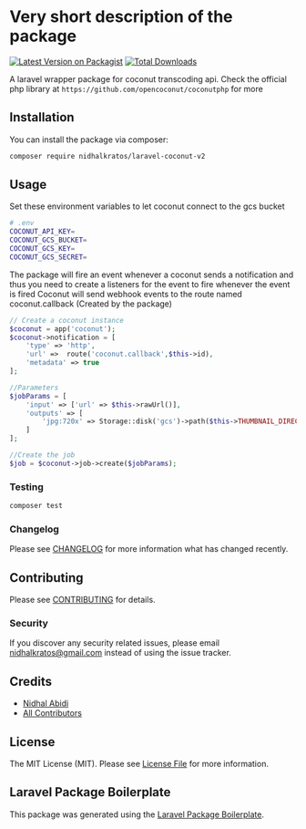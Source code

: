 # Very short description of the package

[![Latest Version on Packagist](https://img.shields.io/packagist/v/nidhalkratos/laravel-coconut-v2.svg?style=flat-square)](https://packagist.org/packages/nidhalkratos/laravel-coconut-v2)
[![Total Downloads](https://img.shields.io/packagist/dt/nidhalkratos/laravel-coconut-v2.svg?style=flat-square)](https://packagist.org/packages/nidhalkratos/laravel-coconut-v2)

A laravel wrapper package for coconut transcoding api. 
Check the official php library at `https://github.com/opencoconut/coconutphp` for more

## Installation

You can install the package via composer:

```bash
composer require nidhalkratos/laravel-coconut-v2
```

## Usage
Set these environment variables to let coconut connect to the gcs bucket
```bash
# .env
COCONUT_API_KEY=
COCONUT_GCS_BUCKET=
COCONUT_GCS_KEY=
COCONUT_GCS_SECRET=
```

The package will fire an event whenever a coconut sends a notification
and thus you need to create a listeners for the event to fire whenever the event is fired
Coconut will send webhook events to the route named coconut.callback (Created by the package)

```php
// Create a coconut instance
$coconut = app('coconut');
$coconut->notification = [
    'type' => 'http',
    'url' =>  route('coconut.callback',$this->id),
    'metadata' => true
];

//Parameters
$jobParams = [
    'input' => ['url' => $this->rawUrl()],
    'outputs' => [
        'jpg:720x' => Storage::disk('gcs')->path($this->THUMBNAIL_DIRECTORY_PATH . $this->id . '.jpg') 
    ]
];

//Create the job
$job = $coconut->job->create($jobParams);

```



### Testing

```bash
composer test
```

### Changelog

Please see [CHANGELOG](CHANGELOG.md) for more information what has changed recently.

## Contributing

Please see [CONTRIBUTING](CONTRIBUTING.md) for details.

### Security

If you discover any security related issues, please email nidhalkratos@gmail.com instead of using the issue tracker.

## Credits

-   [Nidhal Abidi](https://github.com/nidhalkratos)
-   [All Contributors](../../contributors)

## License

The MIT License (MIT). Please see [License File](LICENSE.md) for more information.

## Laravel Package Boilerplate

This package was generated using the [Laravel Package Boilerplate](https://laravelpackageboilerplate.com).
